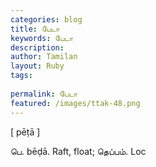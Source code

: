 ```yaml
---
categories: blog
title: பேடா
keywords: பேடா
description: 
author: Tamilan
layout: Ruby
tags: 
 
permalink: பேடா
featured: /images/ttak-48.png
---
```

  
[ pēṭā ]  
  
பெ. bēḍā. Raft, float; தெப்பம். Loc